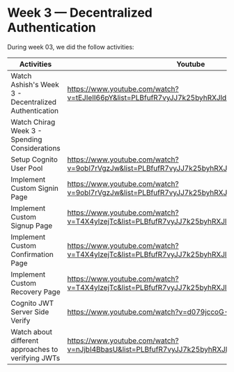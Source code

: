 # Week 3 — Decentralized Authentication

During week 03, we did the follow activities:

| Activities                                                      | Youtube                                        | Link                                                              | Status |
|-----------------------------------------------------------------|------------------------------------------------|-------------------------------------------------------------------| -- |
| Watch Ashish's Week 3 - Decentralized Authentication            | https://www.youtube.com/watch?v=tEJIeII66pY&list=PLBfufR7vyJJ7k25byhRXJldB5AiwgNnWv&index=39 | |✅|
| Watch Chirag Week 3 - Spending Considerations                   | | | |
| Setup Cognito User Pool                                         | https://www.youtube.com/watch?v=9obl7rVgzJw&list=PLBfufR7vyJJ7k25byhRXJldB5AiwgNnWv&index=40 | |✅|
| Implement Custom Signin Page                                    | https://www.youtube.com/watch?v=9obl7rVgzJw&list=PLBfufR7vyJJ7k25byhRXJldB5AiwgNnWv&index=40 | |✅|
| Implement Custom Signup Page                                    | https://www.youtube.com/watch?v=T4X4yIzejTc&list=PLBfufR7vyJJ7k25byhRXJldB5AiwgNnWv&index=41 | |✅|
| Implement Custom Confirmation Page                              | https://www.youtube.com/watch?v=T4X4yIzejTc&list=PLBfufR7vyJJ7k25byhRXJldB5AiwgNnWv&index=41 | |✅|
| Implement Custom Recovery Page                                  | https://www.youtube.com/watch?v=T4X4yIzejTc&list=PLBfufR7vyJJ7k25byhRXJldB5AiwgNnWv&index=41 | |✅|
| Cognito JWT Server Side Verify                                  | https://www.youtube.com/watch?v=d079jccoG-M | |✅|
| Watch about different approaches to verifying JWTs              | https://www.youtube.com/watch?v=nJjbI4BbasU&list=PLBfufR7vyJJ7k25byhRXJldB5AiwgNnWv&index=43 | |✅|
